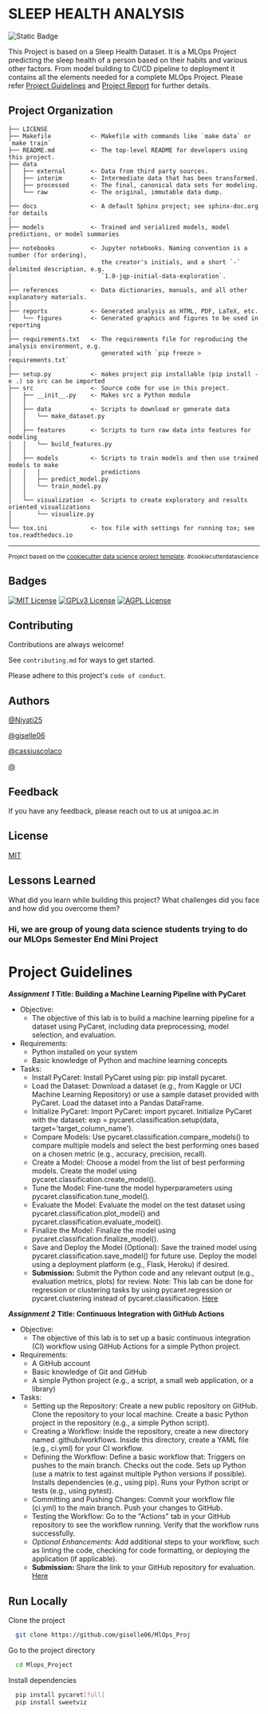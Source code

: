 # SLEEP HEALTH ANALYSIS 
![Static Badge](https://img.shields.io/badge/MLOps_Project-Data_Science?logoColor=FFBE98)

This Project is based on a Sleep Health Dataset. It is a MLOps Project predicting the sleep health of a person based on their habits and various other factors. From model building to CI/CD pipeline to deployment it contains all the elements needed for a complete MLOps Project. Please refer [Project Guidelines](README.md) and [Project Report]() for further details.


Project Organization
------------

    ├── LICENSE
    ├── Makefile           <- Makefile with commands like `make data` or `make train`
    ├── README.md          <- The top-level README for developers using this project.
    ├── data
    │   ├── external       <- Data from third party sources.
    │   ├── interim        <- Intermediate data that has been transformed.
    │   ├── processed      <- The final, canonical data sets for modeling.
    │   └── raw            <- The original, immutable data dump.
    │
    ├── docs               <- A default Sphinx project; see sphinx-doc.org for details
    │
    ├── models             <- Trained and serialized models, model predictions, or model summaries
    │
    ├── notebooks          <- Jupyter notebooks. Naming convention is a number (for ordering),
    │                         the creator's initials, and a short `-` delimited description, e.g.
    │                         `1.0-jqp-initial-data-exploration`.
    │
    ├── references         <- Data dictionaries, manuals, and all other explanatory materials.
    │
    ├── reports            <- Generated analysis as HTML, PDF, LaTeX, etc.
    │   └── figures        <- Generated graphics and figures to be used in reporting
    │
    ├── requirements.txt   <- The requirements file for reproducing the analysis environment, e.g.
    │                         generated with `pip freeze > requirements.txt`
    │
    ├── setup.py           <- makes project pip installable (pip install -e .) so src can be imported
    ├── src                <- Source code for use in this project.
    │   ├── __init__.py    <- Makes src a Python module
    │   │
    │   ├── data           <- Scripts to download or generate data
    │   │   └── make_dataset.py
    │   │
    │   ├── features       <- Scripts to turn raw data into features for modeling
    │   │   └── build_features.py
    │   │
    │   ├── models         <- Scripts to train models and then use trained models to make
    │   │   │                 predictions
    │   │   ├── predict_model.py
    │   │   └── train_model.py
    │   │
    │   └── visualization  <- Scripts to create exploratory and results oriented visualizations
    │       └── visualize.py
    │
    └── tox.ini            <- tox file with settings for running tox; see tox.readthedocs.io


--------

<p><small>Project based on the <a target="_blank" href="https://drivendata.github.io/cookiecutter-data-science/">cookiecutter data science project template</a>. #cookiecutterdatascience</small></p>


## Badges
[![MIT License](https://img.shields.io/badge/License-MIT-green.svg)](https://choosealicense.com/licenses/mit/)
[![GPLv3 License](https://img.shields.io/badge/License-GPL%20v3-yellow.svg)](https://opensource.org/licenses/)
[![AGPL License](https://img.shields.io/badge/License-AGPL-blue.svg)](http://www.gnu.org/licenses/agpl-3.0)

## Contributing

Contributions are always welcome!

See `contributing.md` for ways to get started.

Please adhere to this project's `code of conduct`.


## Authors

[@Niyati25](https://www.github.com/Niyati25)

[@giselle06](https://www.github.com/giselle06)

[@cassiuscolaco](https://github.com/cassiuscolaco)

[@](https://www.github.com/)


## Feedback

If you have any feedback, please reach out to us at unigoa.ac.in


## License

[MIT](https://choosealicense.com/licenses/mit/)


## Lessons Learned

What did you learn while building this project? What challenges did you face and how did you overcome them?


### Hi, we are group of young data science students trying to do our MLOps Semester End Mini Project

# Project Guidelines
**_Assignment 1_**
**Title: Building a Machine Learning Pipeline with PyCaret**
* Objective: 
     - The objective of this lab is to build a machine learning pipeline for a dataset using PyCaret, including data preprocessing, model selection, and evaluation.
* Requirements:
     - Python installed on your system
     - Basic knowledge of Python and machine learning concepts
* Tasks:
     - Install PyCaret:
          Install PyCaret using pip: pip install pycaret.
     - Load the Dataset:
          Download a dataset (e.g., from Kaggle or UCI Machine Learning Repository) or use a sample dataset provided with PyCaret.
          Load the dataset into a Pandas DataFrame.
     - Initialize PyCaret:
          Import PyCaret: import pycaret.
          Initialize PyCaret with the dataset: exp = pycaret.classification.setup(data, target='target_column_name').
     - Compare Models:
          Use pycaret.classification.compare_models() to compare multiple models and select the best performing ones based on a chosen metric (e.g., accuracy, precision, recall).
     - Create a Model:
          Choose a model from the list of best performing models.
          Create the model using pycaret.classification.create_model().
     - Tune the Model:
          Fine-tune the model hyperparameters using pycaret.classification.tune_model().
     - Evaluate the Model:
          Evaluate the model on the test dataset using pycaret.classification.plot_model() and pycaret.classification.evaluate_model().
     - Finalize the Model:
          Finalize the model using pycaret.classification.finalize_model().
     - Save and Deploy the Model (Optional):
          Save the trained model using pycaret.classification.save_model() for future use.
          Deploy the model using a deployment platform (e.g., Flask, Heroku) if desired.
     - **Submission:**
          Submit the Python code and any relevant output (e.g., evaluation metrics, plots) for review.
          Note: This lab can be done for regression or clustering tasks by using pycaret.regression or pycaret.clustering             instead of pycaret.classification. [Here](notebooks/mlops_see.ipynb)
       
**_Assignment 2_**
**Title: Continuous Integration with GitHub Actions**
* Objective: 
     - The objective of this lab is to set up a basic continuous integration (CI) workflow using GitHub Actions for a simple Python project.
* Requirements:
     - A GitHub account
     - Basic knowledge of Git and GitHub
     - A simple Python project (e.g., a script, a small web application, or a library)
* Tasks:
     - Setting up the Repository:
          Create a new public repository on GitHub.
          Clone the repository to your local machine.
          Create a basic Python project in the repository (e.g., a simple Python script).
     - Creating a Workflow:
          Inside the repository, create a new directory named .github/workflows.
          Inside this directory, create a YAML file (e.g., ci.yml) for your CI workflow.
     - Defining the Workflow:
          Define a basic workflow that:
          Triggers on pushes to the main branch.
          Checks out the code.
          Sets up Python (use a matrix to test against multiple Python versions if possible).
          Installs dependencies (e.g., using pip).
          Runs your Python script or tests (e.g., using pytest).
     - Committing and Pushing Changes:
          Commit your workflow file (ci.yml) to the main branch.
          Push your changes to GitHub.
     - Testing the Workflow:
          Go to the &quot;Actions&quot; tab in your GitHub repository to see the workflow running.
          Verify that the workflow runs successfully.
     - *Optional Enhancements:*
     Add additional steps to your workflow, such as linting the code, checking for code formatting, or
     deploying the application (if applicable).
     - **Submission:**
     Share the link to your GitHub repository for evaluation. [Here](https://github.com/giselle06/MlOps_Proj/tree/main/.github/workflows)


## Run Locally

Clone the project

```bash
  git clone https://github.com/giselle06/MlOps_Proj
```

Go to the project directory

```bash
  cd Mlops_Project
```

Install dependencies

```bash
  pip install pycaret[full]
  pip install sweetviz

```



